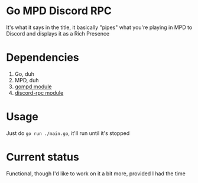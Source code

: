# Go MPD Discord RPC
It's what it says in the title, it basically "pipes" what you're playing in MPD to Discord and displays it as a Rich Presence

# Dependencies
1. Go, duh
2. MPD, duh
3. [gompd module](https://github.com/fhs/gompd/v2/mpd)
4. [discord-rpc module](https://github.com/rikkuness/discord-rpc)

# Usage
Just do `go run ./main.go`, it'll run until it's stopped

# Current status
Functional, though I'd like to work on it a bit more, provided I had the time

